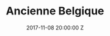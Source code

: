 ---
title: Ancienne Belgique
date: 2017-11-08 20:00:00 Z
venue: Ancienne Belgique
location: Brussels
tickets: https://fr.livenation.be/show/980368/benjamin-clementine/brussels/2017-11-08/en
country: Belgium
---